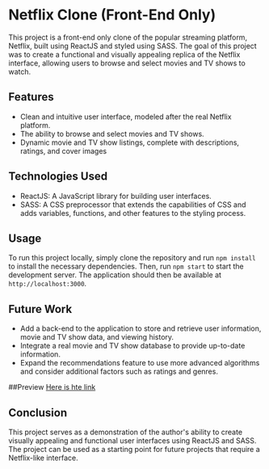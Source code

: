 # Netflix Clone (Front-End Only)

This project is a front-end only clone of the popular streaming platform, Netflix, built using ReactJS and styled using SASS. The goal of this project was to create a functional and visually appealing replica of the Netflix interface, allowing users to browse and select movies and TV shows to watch.

## Features
- Clean and intuitive user interface, modeled after the real Netflix platform.
- The ability to browse and select movies and TV shows.
- Dynamic movie and TV show listings, complete with descriptions, ratings, and cover images

## Technologies Used
- ReactJS: A JavaScript library for building user interfaces.
- SASS: A CSS preprocessor that extends the capabilities of CSS and adds variables, functions, and other features to the styling process.

## Usage
To run this project locally, simply clone the repository and run `npm install` to install the necessary dependencies. Then, run `npm start` to start the development server. The application should then be available at `http://localhost:3000`.

## Future Work
- Add a back-end to the application to store and retrieve user information, movie and TV show data, and viewing history.
- Integrate a real movie and TV show database to provide up-to-date information.
- Expand the recommendations feature to use more advanced algorithms and consider additional factors such as ratings and genres.

##Preview
[Here is hte link](https://bilalyounes.github.io/NetflixClone)
## Conclusion
This project serves as a demonstration of the author's ability to create visually appealing and functional user interfaces using ReactJS and SASS. The project can be used as a starting point for future projects that require a Netflix-like interface.
